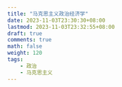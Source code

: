 ```yaml
---
title: "马克思主义政治经济学"
date: 2023-11-03T23:30:30+08:00
lastmod: 2023-11-03T23:32:55+08:00
draft: true
comments: true
math: false
weight: 120
tags:
    - 政治
    - 马克思主义
---
```




